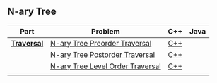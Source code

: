 ## N-ary Tree

| Part | Problem | C++ | Java |
| --- | --- | :---: | :---: |
| [**Traversal**](https://leetcode.com/explore/learn/card/n-ary-tree/130/traversal/) | [N-ary Tree Preorder Traversal](https://leetcode.com/explore/learn/card/n-ary-tree/130/traversal/925/) | [C++](01-Traversal/01-N-ary-Tree-Preorder-Traversal/cpp-0589/) | |
| | [N-ary Tree Postorder Traversal](https://leetcode.com/explore/learn/card/n-ary-tree/130/traversal/926/) | [C++](02-N-ary-Tree-Postorder-Traversal/cpp-0590/) | |
| | [N-ary Tree Level Order Traversal](https://leetcode.com/explore/learn/card/n-ary-tree/130/traversal/915/) | [C++](03-N-ary-Tree-Level-Order-Traversal/cpp-0429/) | |
| | | | |
